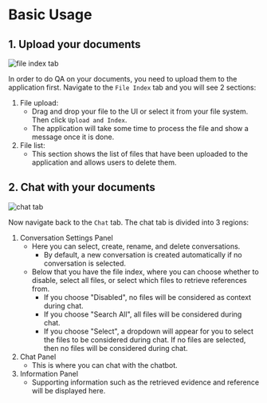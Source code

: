 # Basic Usage

## 1. Upload your documents

![file index tab](https://raw.githubusercontent.com/Cinnamon/kotaemon/main/docs/images/file-index-tab.png)

In order to do QA on your documents, you need to upload them to the application first.
Navigate to the `File Index` tab and you will see 2 sections:

1. File upload:
   - Drag and drop your file to the UI or select it from your file system.
     Then click `Upload and Index`.
   - The application will take some time to process the file and show a message once it is done.
2. File list:
   - This section shows the list of files that have been uploaded to the application and allows users to delete them.

## 2. Chat with your documents

![chat tab](https://raw.githubusercontent.com/Cinnamon/kotaemon/main/docs/images/chat-tab.png)

Now navigate back to the `Chat` tab. The chat tab is divided into 3 regions:

1. Conversation Settings Panel
   - Here you can select, create, rename, and delete conversations.
     - By default, a new conversation is created automatically if no conversation is selected.
   - Below that you have the file index, where you can choose whether to disable, select all files, or select which files to retrieve references from.
     - If you choose "Disabled", no files will be considered as context during chat.
     - If you choose "Search All", all files will be considered during chat.
     - If you choose "Select", a dropdown will appear for you to select the
       files to be considered during chat. If no files are selected, then no
       files will be considered during chat.
2. Chat Panel
   - This is where you can chat with the chatbot.
3. Information Panel
   - Supporting information such as the retrieved evidence and reference will be
     displayed here.
